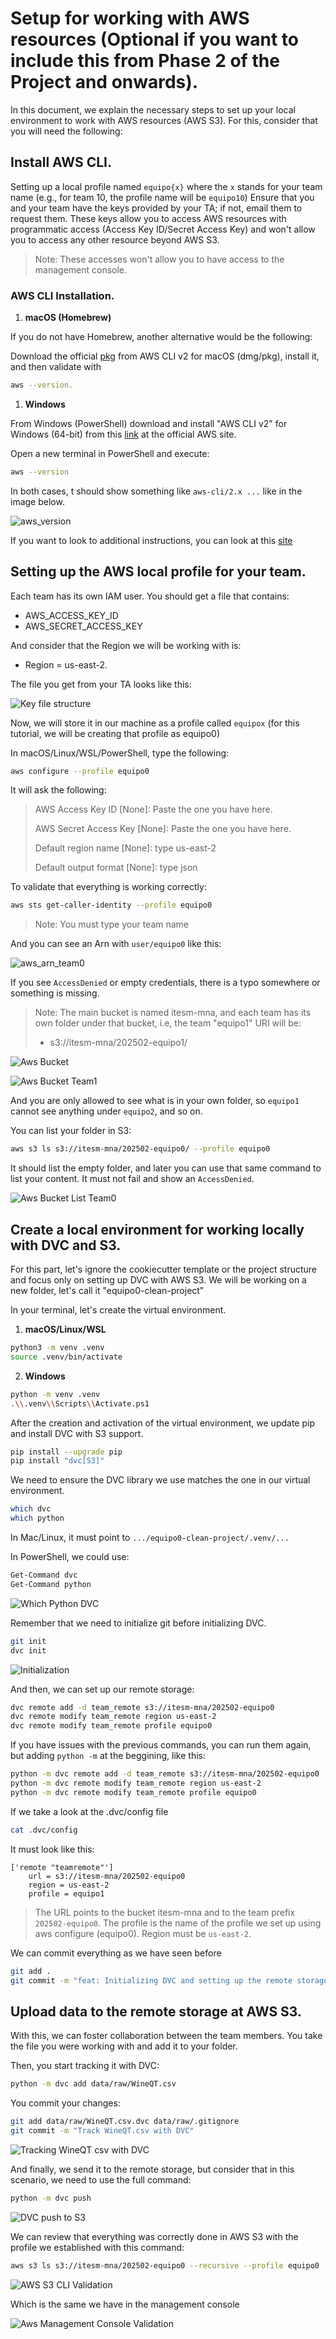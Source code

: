 # Setup for working with AWS resources (Optional if you want to include this from Phase 2 of the Project and onwards).


In this document, we explain the necessary steps to set up your local environment to work with AWS resources (AWS S3). For this, consider that you will need the following:

## Install AWS CLI.

Setting up a local profile named `equipo{x}` where the `x` stands for your team name (e.g., for team 10, the profile name will be `equipo10`)
Ensure that you and your team have the keys provided by your TA; if not, email them to request them. These keys allow you to access AWS resources with programmatic access (Access Key ID/Secret Access Key) and won't allow you to access any other resource beyond AWS S3.

> Note: These accesses won't allow you to have access to the management console.

### AWS CLI Installation.

1. **macOS (Homebrew)**

If you do not have Homebrew, another alternative would be the following:

Download the official [pkg](https://awscli.amazonaws.com/AWSCLIV2.pkg) from AWS CLI v2 for macOS (dmg/pkg), install it, and then validate with 

```bash
aws --version.
```

1. **Windows**

From Windows (PowerShell) download and install "AWS CLI v2" for Windows (64-bit) from this [link](https://awscli.amazonaws.com/AWSCLIV2.msi) at the official AWS site.

Open a new terminal in PowerShell and execute:

```bash
aws --version
```

In both cases, t should show something like `aws-cli/2.x ...` like in the image below.

![aws_version](../../assets/aws_version.png)


If you want to look to additional instructions, you can look at this [site](https://docs.aws.amazon.com/cli/latest/userguide/getting-started-install.html#getting-started-install-instructions)


## Setting up the AWS local profile for your team.

Each team has its own IAM user. You should get a file that contains:
- AWS_ACCESS_KEY_ID
- AWS_SECRET_ACCESS_KEY

And consider that the Region we will be working with is:
- Region = us-east-2.

The file you get from your TA looks like this:

![Key file structure](../../assets/key_file_structure.png)

Now, we will store it in our machine as a profile called `equipox` (for this tutorial, we will be creating that profile as equipo0)

In macOS/Linux/WSL/PowerShell, type the following:

```bash
aws configure --profile equipo0
```

It will ask the following:

> AWS Access Key ID [None]: Paste the one you have here.
> 
> AWS Secret Access Key [None]: Paste the one you have here.
> 
> Default region name [None]: type us-east-2
> 
> Default output format [None]: type json

To validate that everything is working correctly:

```bash
aws sts get-caller-identity --profile equipo0
```

> Note: You must type your team name

And you can see an Arn with `user/equipo0` like this:

![aws_arn_team0](../../assets/aws_arn_team0.png)


If you see `AccessDenied` or empty credentials, there is a typo somewhere or something is missing.

> Note: The main bucket is named itesm-mna, and each team has its own folder under that bucket, i.e, the team "equipo1" URI will be:
> - s3://itesm-mna/202502-equipo1/

![Aws Bucket](../../assets/aws_bucket.png)

![Aws Bucket Team1](../../assets/aws_bucket_team1.png)


And you are only allowed to see what is in your own folder, so `equipo1` cannot see anything under `equipo2`, and so on.

You can list your folder in S3:

```bash
aws s3 ls s3://itesm-mna/202502-equipo0/ --profile equipo0
```

It should list the empty folder, and later you can use that same command to list your content. It must not fail and show an `AccessDenied`.

![Aws Bucket List Team0](../../assets/aws_bucket_list_team0.png)

## Create a local environment for working locally with DVC and S3.

For this part, let's ignore the cookiecutter template or the project structure and focus only on setting up DVC with AWS S3. We will be working on a new folder, let's call it "equipo0-clean-project"

In your terminal, let's create the virtual environment.

1. **macOS/Linux/WSL**

```bash
python3 -m venv .venv
source .venv/bin/activate
```

2. **Windows**

```bash
python -m venv .venv
.\\.venv\\Scripts\\Activate.ps1
```

After the creation and activation of the virtual environment, we update pip and install DVC with S3 support.

```bash
pip install --upgrade pip
pip install "dvc[S3]"
```

We need to ensure the DVC library we use matches the one in our virtual environment.

```bash
which dvc
which python
```

In Mac/Linux, it must point to `.../equipo0-clean-project/.venv/...`

In PowerShell, we could use:

```bash
Get-Command dvc
Get-Command python
```

![Which Python DVC](../../assets/which_python_dvc.png)

Remember that we need to initialize git before initializing DVC.

```bash
git init
dvc init
```

![Initialization](../../assets/Init_git_dvc.png)

And then, we can set up our remote storage:

```bash
dvc remote add -d team_remote s3://itesm-mna/202502-equipo0
dvc remote modify team_remote region us-east-2
dvc remote modify team_remote profile equipo0
```
If you have issues with the previous commands, you can run them again, but adding `python -m` at the beggining, like this:

```bash
python -m dvc remote add -d team_remote s3://itesm-mna/202502-equipo0
python -m dvc remote modify team_remote region us-east-2
python -m dvc remote modify team_remote profile equipo0
```

If we take a look at the .dvc/config file

```bash
cat .dvc/config
```

It must look like this:

```
['remote "teamremote"']
    url = s3://itesm-mna/202502-equipo0
    region = us-east-2
    profile = equipo1
```

> The URL points to the bucket itesm-mna and to the team prefix `202502-equipo0`.
> The profile is the name of the profile we set up using aws configure (equipo0).
> Region must be `us-east-2`.

We can commit everything as we have seen before

```bash
git add .
git commit -m "feat: Initializing DVC and setting up the remote storage in S3"
```

## Upload data to the remote storage at AWS S3.

With this, we can foster collaboration between the team members. You take the file you were working with and add it to your folder.

Then, you start tracking it with DVC:

```bash
python -m dvc add data/raw/WineQT.csv
```

You commit your changes:

```bash
git add data/raw/WineQT.csv.dvc data/raw/.gitignore
git commit -m "Track WineQT.csv with DVC"
```

![Tracking WineQT csv with DVC](../../assets/tracking_wineqt_dvc.png)

And finally, we send it to the remote storage, but consider that in this scenario, we need to use the full command:

```bash
python -m dvc push
```

![DVC push to S3](../../assets/dvc_push.png)

We can review that everything was correctly done in AWS S3 with the profile we established with this command:

```bash
aws s3 ls s3://itesm-mna/202502-equipo0 --recursive --profile equipo0 | head
```

![AWS S3 CLI Validation](../../assets/aws_md5_validation.png)

Which is the same we have in the management console

![Aws Management Console Validation](../../assets/aws_management_console_validation.png)
